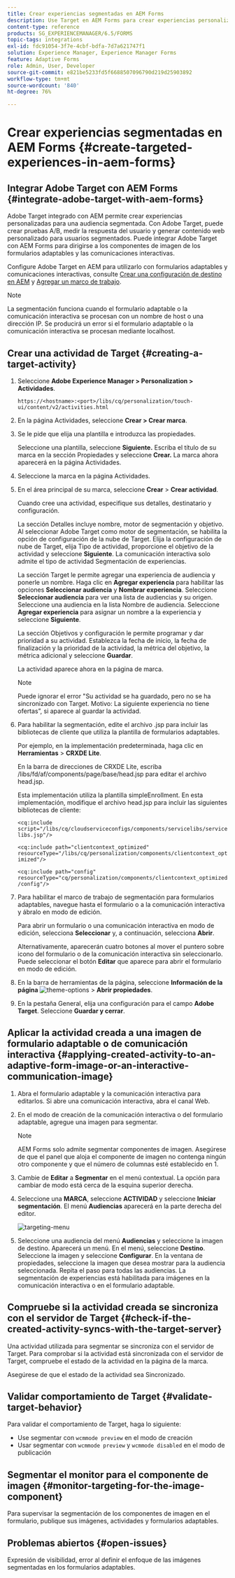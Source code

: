 ```yaml
---
title: Crear experiencias segmentadas en AEM Forms
description: Use Target en AEM Forms para crear experiencias personalizadas para clientes segmentados.
content-type: reference
products: SG_EXPERIENCEMANAGER/6.5/FORMS
topic-tags: integrations
exl-id: fdc91054-3f7e-4cbf-bdfa-7d7a621747f1
solution: Experience Manager, Experience Manager Forms
feature: Adaptive Forms
role: Admin, User, Developer
source-git-commit: e821be5233fd5f6688507096790d219d25903892
workflow-type: tm+mt
source-wordcount: '840'
ht-degree: 76%

---
```


# Crear experiencias segmentadas en AEM Forms {#create-targeted-experiences-in-aem-forms}

## Integrar Adobe Target con AEM Forms {#integrate-adobe-target-with-aem-forms}

Adobe Target integrado con AEM permite crear experiencias personalizadas para una audiencia segmentada. Con Adobe Target, puede crear pruebas A/B, medir la respuesta del usuario y generar contenido web personalizado para usuarios segmentados. Puede integrar Adobe Target con AEM Forms para dirigirse a los componentes de imagen de los formularios adaptables y las comunicaciones interactivas.

Configure Adobe Target en AEM para utilizarlo con formularios adaptables y comunicaciones interactivas, consulte [Crear una configuración de destino en AEM](/help/sites-administering/target.md) y [Agregar un marco de trabajo](/help/sites-administering/target.md).

>[!NOTE]
>
>La segmentación funciona cuando el formulario adaptable o la comunicación interactiva se procesan con un nombre de host o una dirección IP. Se producirá un error si el formulario adaptable o la comunicación interactiva se procesan mediante localhost.

## Crear una actividad de Target {#creating-a-target-activity}

1. Seleccione **Adobe Experience Manager > Personalization > Actividades**.

   `https://<hostname>:<port>/libs/cq/personalization/touch-ui/content/v2/activities.html`

1. En la página Actividades, seleccione **Crear > Crear marca**.
1. Se le pide que elija una plantilla e introduzca las propiedades.

   Seleccione una plantilla, seleccione **Siguiente.** Escriba el título de su marca en la sección Propiedades y seleccione **Crear.**
La marca ahora aparecerá en la página Actividades.

1. Seleccione la marca en la página Actividades.
1. En el área principal de su marca, seleccione **Crear** > **Crear actividad**.

   Cuando cree una actividad, especifique sus detalles, destinatario y configuración.

   La sección Detalles incluye nombre, motor de segmentación y objetivo. Al seleccionar Adobe Target como motor de segmentación, se habilita la opción de configuración de la nube de Target. Elija la configuración de nube de Target, elija Tipo de actividad, proporcione el objetivo de la actividad y seleccione **Siguiente**. La comunicación interactiva solo admite el tipo de actividad Segmentación de experiencias.

   La sección Target le permite agregar una experiencia de audiencia y ponerle un nombre. Haga clic en **Agregar experiencia** para habilitar las opciones **Seleccionar audiencia** y **Nombrar experiencia**. Seleccione **Seleccionar audiencia** para ver una lista de audiencias y su origen. Seleccione una audiencia en la lista Nombre de audiencia. Seleccione **Agregar experiencia** para asignar un nombre a la experiencia y seleccione **Siguiente**.

   La sección Objetivos y configuración le permite programar y dar prioridad a su actividad. Establezca la fecha de inicio, la fecha de finalización y la prioridad de la actividad, la métrica del objetivo, la métrica adicional y seleccione **Guardar**.

   La actividad aparece ahora en la página de marca.

   >[!NOTE]
   >
   >Puede ignorar el error &quot;Su actividad se ha guardado, pero no se ha sincronizado con Target. Motivo: La siguiente experiencia no tiene ofertas”, si aparece al guardar la actividad.

1. Para habilitar la segmentación, edite el archivo .jsp para incluir las bibliotecas de cliente que utiliza la plantilla de formularios adaptables.

   Por ejemplo, en la implementación predeterminada, haga clic en **Herramientas** > **CRXDE Lite**.

   En la barra de direcciones de CRXDE Lite, escriba /libs/fd/af/components/page/base/head.jsp para editar el archivo head.jsp.

   Esta implementación utiliza la plantilla simpleEnrollment. En esta implementación, modifique el archivo head.jsp para incluir las siguientes bibliotecas de cliente:

   `<cq:include script="/libs/cq/cloudserviceconfigs/components/servicelibs/servicelibs.jsp"/>`

   `<cq:include path="clientcontext_optimized" resourceType="/libs/cq/personalization/components/clientcontext_optimized"/>`

   `<cq:include path="config" resourceType="cq/personalization/components/clientcontext_optimized/config"/>`

1. Para habilitar el marco de trabajo de segmentación para formularios adaptables, navegue hasta el formulario o a la comunicación interactiva y ábralo en modo de edición.

   Para abrir un formulario o una comunicación interactiva en modo de edición, selecciona **Seleccionar** y, a continuación, selecciona **Abrir**.

   Alternativamente, aparecerán cuatro botones al mover el puntero sobre icono del formulario o de la comunicación interactiva sin seleccionarlo. Puede seleccionar el botón **Editar** que aparece para abrir el formulario en modo de edición.

1. En la barra de herramientas de la página, seleccione **Información de la página** ![theme-options](assets/theme-options.png) > **Abrir propiedades**.
1. En la pestaña General, elija una configuración para el campo **Adobe Target**. Seleccione **Guardar y cerrar**.

## Aplicar la actividad creada a una imagen de formulario adaptable o de comunicación interactiva {#applying-created-activity-to-an-adaptive-form-image-or-an-interactive-communication-image}

1. Abra el formulario adaptable y la comunicación interactiva para editarlos. Si abre una comunicación interactiva, abra el canal Web.

1. En el modo de creación de la comunicación interactiva o del formulario adaptable, agregue una imagen para segmentar.

   >[!NOTE]
   >
   >AEM Forms solo admite segmentar componentes de imagen. Asegúrese de que el panel que aloja el componente de imagen no contenga ningún otro componente y que el número de columnas esté establecido en 1.

1. Cambie de **Editar** a **Segmentar** en el menú contextual. La opción para cambiar de modo está cerca de la esquina superior derecha.
1. Seleccione una **MARCA**, seleccione **ACTIVIDAD** y seleccione **Iniciar segmentación**. El menú **Audiencias** aparecerá en la parte derecha del editor.

   ![targeting-menu](assets/targeting-menu.png)

1. Seleccione una audiencia del menú **Audiencias** y seleccione la imagen de destino. Aparecerá un menú. En el menú, seleccione **Destino**. Seleccione la imagen y seleccione **Configurar**. En la ventana de propiedades, seleccione la imagen que desea mostrar para la audiencia seleccionada. Repita el paso para todas las audiencias. La segmentación de experiencias está habilitada para imágenes en la comunicación interactiva o en el formulario adaptable.

## Compruebe si la actividad creada se sincroniza con el servidor de Target {#check-if-the-created-activity-syncs-with-the-target-server}

Una actividad utilizada para segmentar se sincroniza con el servidor de Target. Para comprobar si la actividad está sincronizada con el servidor de Target, compruebe el estado de la actividad en la página de la marca.

Asegúrese de que el estado de la actividad sea Sincronizado.

## Validar comportamiento de Target {#validate-target-behavior}

Para validar el comportamiento de Target, haga lo siguiente:

* Use segmentar con `wcmmode preview` en el modo de creación
* Usar segmentar con `wcmmode preview` y `wcmmode disabled` en el modo de publicación

## Segmentar el monitor para el componente de imagen {#monitor-targeting-for-the-image-component}

Para supervisar la segmentación de los componentes de imagen en el formulario, publique sus imágenes, actividades y formularios adaptables.

## Problemas abiertos {#open-issues}

Expresión de visibilidad, error al definir el enfoque de las imágenes segmentadas en los formularios adaptables.
